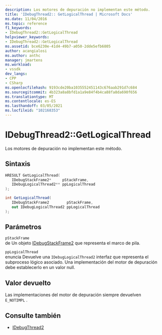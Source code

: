 ```yaml
---
description: Los motores de depuración no implementan este método.
title: 'IDebugThread2:: GetLogicalThread | Microsoft Docs'
ms.date: 11/04/2016
ms.topic: reference
f1_keywords:
- IDebugThread2::GetLogicalThread
helpviewer_keywords:
- IDebugThread2::GetLogicalThread
ms.assetid: bce6230e-41d4-49b7-a050-2dde5efb6805
author: acangialosi
ms.author: anthc
manager: jmartens
ms.workload:
- vssdk
dev_langs:
- CPP
- CSharp
ms.openlocfilehash: 9193cde20ba1035552451143c676aab291d7c684
ms.sourcegitcommit: 4b323a8a8bfd1a1a9e84f4b4ca88fa8da690f656
ms.translationtype: MT
ms.contentlocale: es-ES
ms.lasthandoff: 03/05/2021
ms.locfileid: "102168353"
---
```

# <a name="idebugthread2getlogicalthread"></a>IDebugThread2::GetLogicalThread
Los motores de depuración no implementan este método.

## <a name="syntax"></a>Sintaxis

```cpp
HRESULT GetLogicalThread( 
   IDebugStackFrame2*     pStackFrame,
   IDebugLogicalThread2** ppLogicalThread
);
```

```csharp
int GetLogicalThread( 
   IDebugStackFrame2        pStackFrame,
   out IDebugLogicalThread2 ppLogicalThread
);
```

## <a name="parameters"></a>Parámetros
`pStackFrame`\
de Un objeto [IDebugStackFrame2](../../../extensibility/debugger/reference/idebugstackframe2.md) que representa el marco de pila.

`ppLogicalThread`\
enuncia Devuelve una `IDebugLogicalThread2` interfaz que representa el subproceso lógico asociado. Una implementación del motor de depuración debe establecerlo en un valor null.

## <a name="return-value"></a>Valor devuelto
 Las implementaciones del motor de depuración siempre devuelven `E_NOTIMPL` .

## <a name="see-also"></a>Consulte también
- [IDebugThread2](../../../extensibility/debugger/reference/idebugthread2.md)
